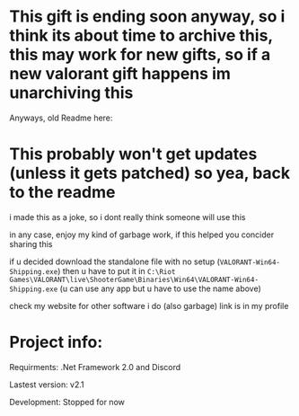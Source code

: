 # This gift is ending soon anyway, so i think its about time to archive this, this may work for new gifts, so if a new valorant gift happens im unarchiving this

Anyways, old Readme here:

# This probably won't get updates (unless it gets patched) so yea, back to the readme

i made this as a joke, so i dont really think someone will use this

in any case, enjoy my kind of garbage work, if this helped you concider sharing this

if u decided download the standalone file with no setup  (`VALORANT-Win64-Shipping.exe`) then u have to put it in `C:\Riot Games\VALORANT\live\ShooterGame\Binaries\Win64\VALORANT-Win64-Shipping.exe` (u can use any app but u have to use the name above)

check my website for other software i do (also garbage) link is in my profile

# Project info:

Requirments: .Net Framework 2.0 and Discord

Lastest version: v2.1

Development: Stopped for now

